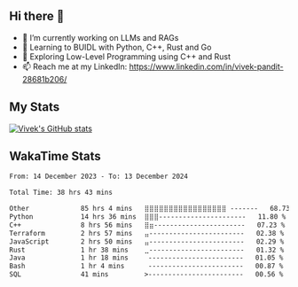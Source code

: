 ## Hi there 👋

- 🔭 I’m currently working on LLMs and RAGs
- 🌱 Learning to BUIDL with Python, C++, Rust and Go 
- 🤔 Exploring Low-Level Programming using C++ and Rust 
- 📫 Reach me at my LinkedIn: https://www.linkedin.com/in/vivek-pandit-28681b206/

## My Stats
[![Vivek's GitHub stats](https://github-readme-stats.vercel.app/api?username=ipanditi&show_icons=true&theme=dark)](https://ipanditi.github.io/)

## WakaTime Stats
<!--START_SECTION:waka-->

```txt
From: 14 December 2023 - To: 13 December 2024

Total Time: 38 hrs 43 mins

Other             85 hrs 4 mins   ⣿⣿⣿⣿⣿⣿⣿⣿⣿⣿⣿⣿⣿⣿⣿⣿⣿ -------   68.73 %
Python            14 hrs 36 mins  ⣿⣿⣿----------------------   11.80 %
C++               8 hrs 56 mins   ⣿⣶-----------------------   07.23 %
Terraform         2 hrs 57 mins   ⣤------------------------   02.38 %
JavaScript        2 hrs 50 mins   ⣤------------------------   02.29 %
Rust              1 hr 38 mins    ⣀------------------------   01.32 %
Java              1 hr 18 mins     ------------------------   01.05 %
Bash              1 hr 4 mins      ------------------------   00.87 %
SQL               41 mins         >------------------------   00.56 %
```

<!--END_SECTION:waka-->


